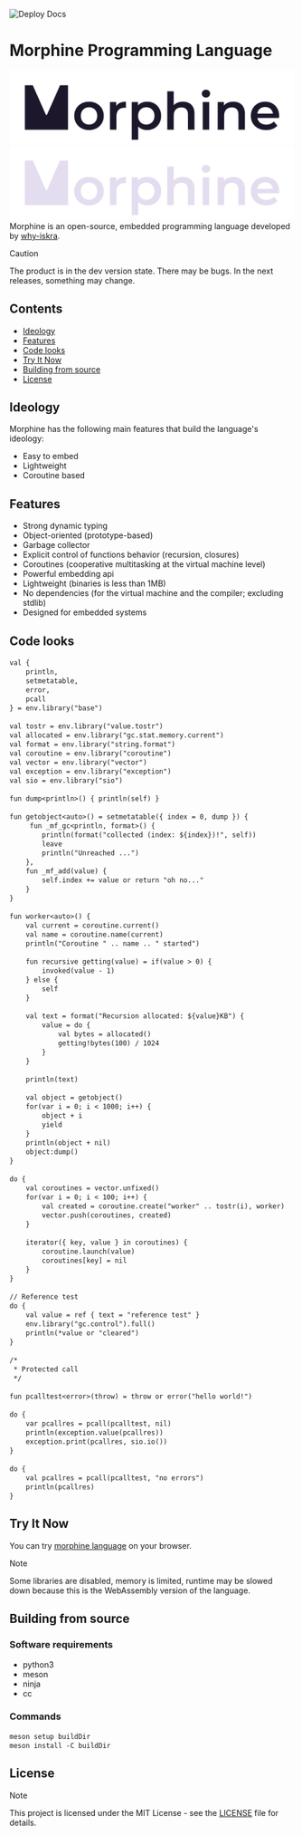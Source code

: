 ![Deploy Docs](https://github.com/rosestudio-dev/morphine-lang/actions/workflows/deploy-docs.yml/badge.svg)

# Morphine Programming Language
![logo](extra/images/morphine-logo-light.png#gh-light-mode-only)
![logo](extra/images/morphine-logo-dark.png#gh-dark-mode-only)
Morphine is an open-source, embedded programming language developed by [why-iskra](https://github.com/why-iskra).

> [!CAUTION]
> The product is in the dev version state. There may be bugs. In the next releases, something may change.

## Contents
- [Ideology](#ideology)
- [Features](#features)
- [Code looks](#code-looks)
- [Try It Now](#try-it-now)
- [Building from source](#building-from-source)
- [License](#license)

## Ideology
Morphine has the following main features that build the language's ideology:
- Easy to embed
- Lightweight
- Coroutine based

## Features
- Strong dynamic typing
- Object-oriented (prototype-based)
- Garbage collector
- Explicit control of functions behavior (recursion, closures)
- Coroutines (cooperative multitasking at the virtual machine level)
- Powerful embedding api
- Lightweight (binaries is less than 1MB)
- No dependencies (for the virtual machine and the compiler; excluding stdlib)
- Designed for embedded systems

## Code looks
```
val {
    println,
    setmetatable,
    error,
    pcall
} = env.library("base")

val tostr = env.library("value.tostr")
val allocated = env.library("gc.stat.memory.current")
val format = env.library("string.format")
val coroutine = env.library("coroutine")
val vector = env.library("vector")
val exception = env.library("exception")
val sio = env.library("sio")

fun dump<println>() { println(self) }

fun getobject<auto>() = setmetatable({ index = 0, dump }) {
     fun _mf_gc<println, format>() {
        println(format("collected (index: ${index})!", self))
        leave
        println("Unreached ...")
    },
    fun _mf_add(value) {
        self.index += value or return "oh no..."
    }
}

fun worker<auto>() {
    val current = coroutine.current()
    val name = coroutine.name(current)
    println("Coroutine " .. name .. " started")

    fun recursive getting(value) = if(value > 0) {
        invoked(value - 1)
    } else {
        self
    }

    val text = format("Recursion allocated: ${value}KB") {
        value = do {
            val bytes = allocated()
            getting!bytes(100) / 1024
        }
    }

    println(text)

    val object = getobject()
    for(var i = 0; i < 1000; i++) {
        object + i
        yield
    }
    println(object + nil)
    object:dump()
}

do {
    val coroutines = vector.unfixed()
    for(var i = 0; i < 100; i++) {
        val created = coroutine.create("worker" .. tostr(i), worker)
        vector.push(coroutines, created)
    }

    iterator({ key, value } in coroutines) {
        coroutine.launch(value)
        coroutines[key] = nil
    }
}

// Reference test
do {
    val value = ref { text = "reference test" }
    env.library("gc.control").full()
    println(*value or "cleared")
}

/*
 * Protected call
 */

fun pcalltest<error>(throw) = throw or error("hello world!")

do {
    var pcallres = pcall(pcalltest, nil)
    println(exception.value(pcallres))
    exception.print(pcallres, sio.io())
}

do {
    val pcallres = pcall(pcalltest, "no errors")
    println(pcallres)
}
```

## Try It Now
You can try [morphine language](https://rosestudio-dev.github.io/morphine-lang/playground) on your browser.
> [!NOTE]
> Some libraries are disabled, memory is limited, runtime may be slowed down because this is the WebAssembly version of the language.

## Building from source
### Software requirements
- python3
- meson
- ninja
- cc
### Commands
```
meson setup buildDir
meson install -C buildDir
```

## License
> [!NOTE]
> This project is licensed under the MIT License - see the [LICENSE](LICENSE) file for details.